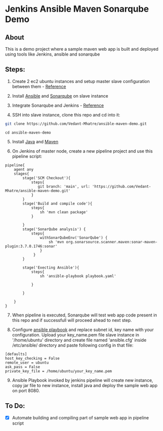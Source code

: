 # Jenkins Ansible Maven Sonarqube Demo

## About
This is a demo project where a sample maven web app is built and deployed using tools like Jenkins, ansible and sonarqube

## Steps:

1. Create 2 ec2 ubuntu instances and setup master slave configuration between them - [Reference](https://sensoumya94.medium.com/configure-jenkins-master-slave-architecture-in-aws-a6ea1bda4c0c)

2. Install [Ansible](https://docs.ansible.com/ansible/latest/installation_guide/intro_installation.html) and [Sonarqube](https://docs.sonarqube.org/latest/setup/install-server/) on slave instance

3. Integrate Sonarqube and Jenkins - [Reference](https://www.tatvasoft.com/blog/integrate-sonarqube-with-jenkins/)

4. SSH into slave instance, clone this repo and cd into it:
```bash
git clone https://github.com/Vedant-Mhatre/ansible-maven-demo.git
```
```
cd ansible-maven-demo
```

5. Install [Java](https://linoxide.com/install-java-ubuntu-20-04/) and [Maven](https://linuxize.com/post/how-to-install-apache-maven-on-ubuntu-20-04/)


6. On Jenkins of master node, create a new pipeline project and use this pipeline script:
```
pipeline{
    agent any
    stages{
        stage('SCM Checkout'){
            steps{
               git branch: 'main', url: 'https://github.com/Vedant-Mhatre/ansible-maven-demo.git'
            }
        }
        stage('Build and compile code'){
            steps{
                sh 'mvn clean package'  
            }
            
        }
        stage('SonarQube analysis') {
            steps{
                withSonarQubeEnv('SonarQube') {
                    sh 'mvn org.sonarsource.scanner.maven:sonar-maven-plugin:3.7.0.1746:sonar'
                }
             }
        }
        
        stage('Execting Ansible'){
            steps{
                sh 'ansible-playbook playbook.yaml'
               
            }
            
        }
        
    }
}
```

7. When pipeline is executed, Sonarqube will test web app code present in this repo and if successfull will proceed ahead to next step.


8. Configure [ansible playbook](https://github.com/Vedant-Mhatre/ansible-maven-demo/blob/main/playbook.yaml) and replace subnet id, key name with your configuration. Upload your key_name.pem file slave instance in '/home/ubuntu' directory and create file named 'ansible.cfg' inside /etc/ansible/ directory and paste following config in that file:
```
[defaults]
host_key_checking = False
remote_user = ubuntu
ask_pass = False
private_key_file = /home/ubuntu/your_key_name.pem
```


9. Ansible Playbook invoked by jenkins pipeline will create new instance, copy jar file to new instance, install java and deploy the sample web app on port 8080. 

## To Do:

- [x] Automate building and compiling part of sample web app in pipeline script